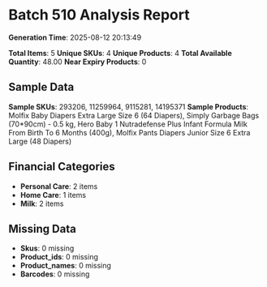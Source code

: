 # Batch 510 Analysis Report

**Generation Time**: 2025-08-12 20:13:49

**Total Items**: 5
**Unique SKUs**: 4
**Unique Products**: 4
**Total Available Quantity**: 48.00
**Near Expiry Products**: 0

## Sample Data
**Sample SKUs**: 293206, 11259964, 9115281, 14195371
**Sample Products**: Molfix Baby Diapers Extra Large Size 6 (64 Diapers), Simply Garbage Bags (70*90cm) - 0.5 kg, Hero Baby 1 Nutradefense Plus Infant Formula Milk From Birth To 6 Months (400g), Molfix Pants Diapers Junior Size 6 Extra Large (48 Diapers)

## Financial Categories
- **Personal Care**: 2 items
- **Home Care**: 1 items
- **Milk**: 2 items

## Missing Data
- **Skus**: 0 missing
- **Product_ids**: 0 missing
- **Product_names**: 0 missing
- **Barcodes**: 0 missing
